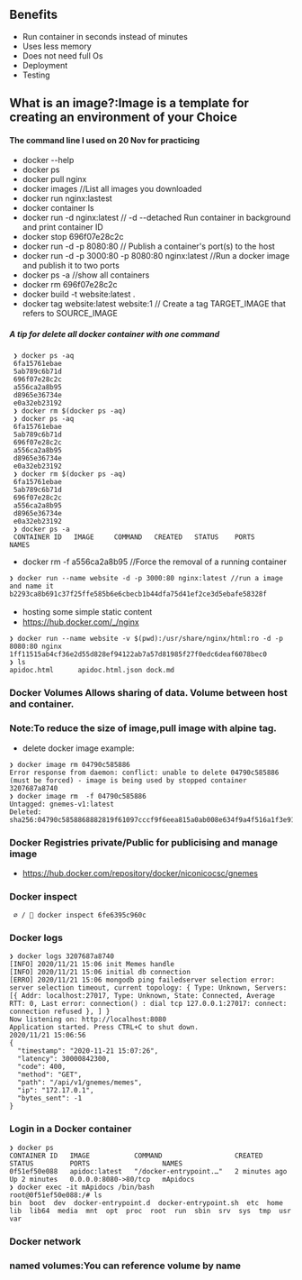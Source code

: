 ## Benefits
- Run container in seconds instead of minutes
- Uses less memory
- Does not need full Os
- Deployment
- Testing


 ## What is an image?:Image is a template for creating an environment of your Choice
 
 
 #### The command line I used on 20 Nov for practicing
 - docker --help 
 - docker ps
 - docker pull nginx
 - docker images    //List all images you downloaded
 - docker run nginx:lastest
 - docker container ls
 - docker run -d nginx:latest  // -d --detached Run container in background and print container ID
 - docker stop 696f07e28c2c  
 - docker run -d -p 8080:80   // Publish a container's port(s) to the host
 - docker run -d -p 3000:80 -p 8080:80 nginx:latest //Run a docker image and publish it to two ports
 - docker ps -a //show all containers
 - docker rm 696f07e28c2c
 - docker build -t website:latest .
 - docker tag website:latest website:1 // Create a tag TARGET_IMAGE that refers to SOURCE_IMAGE
 ##### A tip for delete all docker container with one command
 ```console
  ❯ docker ps -aq
  6fa15761ebae
  5ab789c6b71d
  696f07e28c2c
  a556ca2a8b95
  d8965e36734e
  e0a32eb23192
  ❯ docker rm $(docker ps -aq)
  ❯ docker ps -aq
  6fa15761ebae
  5ab789c6b71d
  696f07e28c2c
  a556ca2a8b95
  d8965e36734e
  e0a32eb23192
  ❯ docker rm $(docker ps -aq)
  6fa15761ebae
  5ab789c6b71d
  696f07e28c2c
  a556ca2a8b95
  d8965e36734e
  e0a32eb23192
  ❯ docker ps -a
  CONTAINER ID   IMAGE     COMMAND   CREATED   STATUS    PORTS     NAMES
 ```
 - docker rm -f a556ca2a8b95 //Force the removal of a running container
 ```console
 ❯ docker run --name website -d -p 3000:80 nginx:latest //run a image and name it
 b2293ca8b691c37f25ffe585b6e6cbecb1b44dfa75d41ef2ce3d5ebafe58328f
```
- hosting some simple static content　
- https://hub.docker.com/_/nginx
```console
❯ docker run --name website -v $(pwd):/usr/share/nginx/html:ro -d -p 8080:80 nginx
1ff11515ab4cf36e2d55d828ef94122ab7a57d81985f27f0edc6deaf6078bec0
❯ ls
apidoc.html      apidoc.html.json dock.md
```
### Docker Volumes Allows sharing of data. Volume between host and container.
### Note:To reduce the size of image,pull image with alpine tag. 
- delete docker image example:
```console
❯ docker image rm 04790c585886
Error response from daemon: conflict: unable to delete 04790c585886 (must be forced) - image is being used by stopped container 3207687a8740
❯ docker image rm  -f 04790c585886
Untagged: gnemes-v1:latest
Deleted: sha256:04790c5858868882819f61097cccf9f6eea815a0ab008e634f9a4f516a1f3e91
```
### Docker Registries private/Public for publicising and manage image 
- https://hub.docker.com/repository/docker/niconicocsc/gnemes 

### Docker inspect
```console
 ∅ /  docker inspect 6fe6395c960c      
```
### Docker logs
```console
❯ docker logs 3207687a8740
[INFO] 2020/11/21 15:06 init Memes handle
[INFO] 2020/11/21 15:06 initial db connection
[ERRO] 2020/11/21 15:06 mongodb ping failedserver selection error: server selection timeout, current topology: { Type: Unknown, Servers: [{ Addr: localhost:27017, Type: Unknown, State: Connected, Average RTT: 0, Last error: connection() : dial tcp 127.0.0.1:27017: connect: connection refused }, ] }
Now listening on: http://localhost:8080
Application started. Press CTRL+C to shut down.
2020/11/21 15:06:56 
{
  "timestamp": "2020-11-21 15:07:26",
  "latency": 30000842300,
  "code": 400,
  "method": "GET",
  "path": "/api/v1/gnemes/memes",
  "ip": "172.17.0.1",
  "bytes_sent": -1
}
```
### Login in a Docker container
```console
❯ docker ps
CONTAINER ID   IMAGE           COMMAND                  CREATED         STATUS         PORTS                  NAMES
0f51ef50e088   apidoc:latest   "/docker-entrypoint.…"   2 minutes ago   Up 2 minutes   0.0.0.0:8080->80/tcp   mApidocs
❯ docker exec -it mApidocs /bin/bash
root@0f51ef50e088:/# ls
bin  boot  dev  docker-entrypoint.d  docker-entrypoint.sh  etc  home  lib  lib64  media  mnt  opt  proc  root  run  sbin  srv  sys  tmp  usr  var
```
### Docker network 
### named volumes:You can reference  volume by name